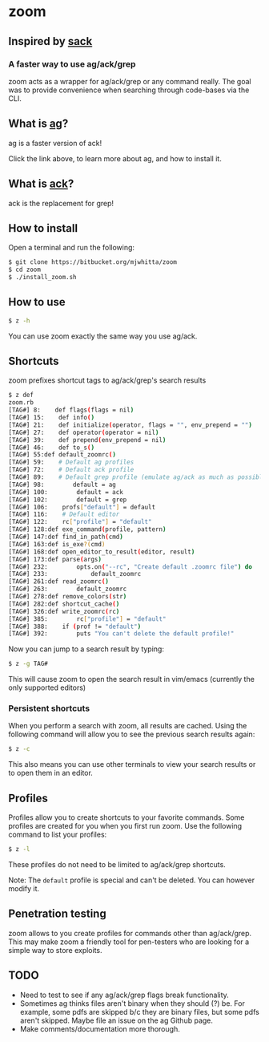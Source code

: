 # zoom

## Inspired by [sack](https://github.com/sampson-chen/sack)

### A faster way to use ag/ack/grep

zoom acts as a wrapper for ag/ack/grep or any command really. The goal
was to provide convenience when searching through code-bases via the
CLI.

## What is [ag](https://github.com/ggreer/the_silver_searcher)?

ag is a faster version of ack!

Click the link above, to learn more about ag, and how to install it.

## What is [ack](http://betterthangrep.com)?

ack is the replacement for grep!

## How to install

Open a terminal and run the following:

```bash
$ git clone https://bitbucket.org/mjwhitta/zoom
$ cd zoom
$ ./install_zoom.sh
```

## How to use

```bash
$ z -h
```

You can use zoom exactly the same way you use ag/ack.

## Shortcuts

zoom prefixes shortcut tags to ag/ack/grep's search results

```bash
$ z def
zoom.rb
[TAG#] 8:    def flags(flags = nil)
[TAG#] 15:    def info()
[TAG#] 21:    def initialize(operator, flags = "", env_prepend = "")
[TAG#] 27:    def operator(operator = nil)
[TAG#] 39:    def prepend(env_prepend = nil)
[TAG#] 46:    def to_s()
[TAG#] 55:def default_zoomrc()
[TAG#] 59:    # Default ag profiles
[TAG#] 72:    # Default ack profile
[TAG#] 89:    # Default grep profile (emulate ag/ack as much as possible)
[TAG#] 98:        default = ag
[TAG#] 100:        default = ack
[TAG#] 102:        default = grep
[TAG#] 106:    profs["default"] = default
[TAG#] 116:    # Default editor
[TAG#] 122:    rc["profile"] = "default"
[TAG#] 128:def exe_command(profile, pattern)
[TAG#] 147:def find_in_path(cmd)
[TAG#] 163:def is_exe?(cmd)
[TAG#] 168:def open_editor_to_result(editor, result)
[TAG#] 173:def parse(args)
[TAG#] 232:        opts.on("--rc", "Create default .zoomrc file") do
[TAG#] 233:            default_zoomrc
[TAG#] 261:def read_zoomrc()
[TAG#] 263:        default_zoomrc
[TAG#] 278:def remove_colors(str)
[TAG#] 282:def shortcut_cache()
[TAG#] 326:def write_zoomrc(rc)
[TAG#] 385:        rc["profile"] = "default"
[TAG#] 388:    if (prof != "default")
[TAG#] 392:        puts "You can't delete the default profile!"
```

Now you can jump to a search result by typing:

```bash
$ z -g TAG#
```

This will cause zoom to open the search result in vim/emacs (currently
the only supported editors)

### Persistent shortcuts

When you perform a search with zoom, all results are cached. Using the
following command will allow you to see the previous search results
again:

```bash
$ z -c
```

This also means you can use other terminals to view your search
results or to open them in an editor.

## Profiles

Profiles allow you to create shortcuts to your favorite commands. Some
profiles are created for you when you first run zoom. Use the
following command to list your profiles:

```bash
$ z -l
```

These profiles do not need to be limited to ag/ack/grep shortcuts.

Note: The `default` profile is special and can't be deleted. You can
however modify it.

## Penetration testing

zoom allows to you create profiles for commands other than
ag/ack/grep. This may make zoom a friendly tool for pen-testers who
are looking for a simple way to store exploits.

## TODO

 - Need to test to see if any ag/ack/grep flags break functionality.
 - Sometimes ag thinks files aren't binary when they should (?) be.
   For example, some pdfs are skipped b/c they are binary files, but
   some pdfs aren't skipped. Maybe file an issue on the ag Github
   page.
 - Make comments/documentation more thorough.
